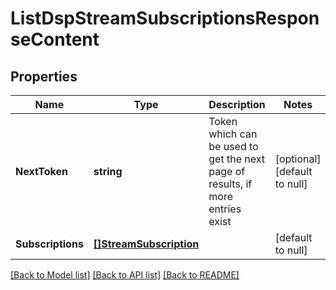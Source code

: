 # ListDspStreamSubscriptionsResponseContent

## Properties
Name | Type | Description | Notes
------------ | ------------- | ------------- | -------------
**NextToken** | **string** | Token which can be used to get the next page of results, if more entries exist | [optional] [default to null]
**Subscriptions** | [**[]StreamSubscription**](StreamSubscription.md) |  | [default to null]

[[Back to Model list]](../README.md#documentation-for-models) [[Back to API list]](../README.md#documentation-for-api-endpoints) [[Back to README]](../README.md)

